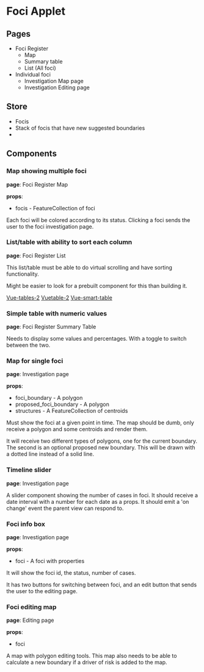 # Foci Applet

## Pages
- Foci Register
	- Map
	- Summary table
	- List (All foci)
- Individual foci
	- Investigation Map page
	- Investigation Editing page 


## Store
- Focis
- Stack of focis that have new suggested boundaries
- 



## Components

### Map showing multiple foci

**page**: Foci Register Map

**props**:
- focis - FeatureCollection of foci

Each foci will be colored according to its status. Clicking a foci sends the user to the foci investigation page.


### List/table with ability to sort each column

**page**: Foci Register List

This list/table must be able to do virtual scrolling and have sorting functionality.

Might be easier to look for a prebuilt component for this than building it. 

[Vue-tables-2](https://github.com/matfish2/vue-tables-2)
[Vuetable-2](https://github.com/ratiw/vuetable-2)
[Vue-smart-table](https://www.npmjs.com/package/vue-smart-table)


### Simple table with numeric values

**page**: Foci Register Summary Table

Needs to display some values and percentages. With a toggle to switch between the two.


### Map for single foci

**page**: Investigation page

**props**:
- foci_boundary - A polygon 
- proposed_foci_boundary - A polygon
- structures - A FeatureCollection of centroids  

Must show the foci at a given point in time. The map should be dumb, only receive a polygon and some centroids and render them.

It will receive two different types of polygons, one for the current boundary. The second is an optional proposed new boundary. This will be drawn with a dotted line instead of a solid line. 



### Timeline slider

**page**: Investigation page

A slider component showing the number of cases in foci. It should receive a date interval with a number for each date as a props. It should emit a 'on change' event the parent view can respond to.


### Foci info box

**page**: Investigation page

**props**:
- foci - A foci with properties

It will show the foci id, the status, number of cases.

It has two buttons for switching between foci, and an edit button that sends the user to the editing page.


### Foci editing map

**page**: Editing page

**props**:
- foci

A map with polygon editing tools. This map also needs to be able to calculate a new boundary if a driver of risk is added to the map. 